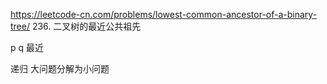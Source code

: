https://leetcode-cn.com/problems/lowest-common-ancestor-of-a-binary-tree/
236. 二叉树的最近公共祖先

p  q    最近   

递归   大问题分解为小问题